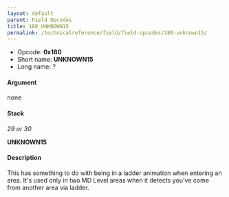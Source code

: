 ```yaml
---
layout: default
parent: Field Opcodes
title: 180_UNKNOWN15
permalink: /technicalreference/field/field-opcodes/180-unknown15/
---
```


-   Opcode: **0x180**
-   Short name: **UNKNOWN15**
-   Long name: ?

#### Argument

none

#### Stack

  
*29 or 30*

**UNKNOWN15**

#### Description

This has something to do with being in a ladder animation when entering an area. It's used only in two MD Level areas when it detects you've come from another area via ladder.
